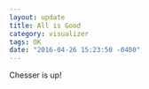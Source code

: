 ```yaml
---
layout: update
title: All is Good
category: visualizer
tags: OK
date: "2016-04-26 15:23:50 -0400"
---
```


Chesser is up!
